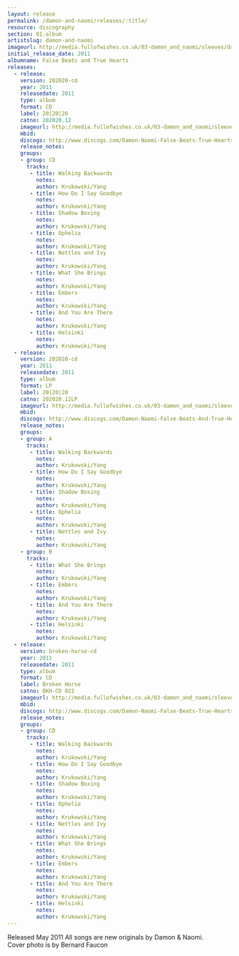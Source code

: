 ```yaml
---
layout: release
permalink: /damon-and-naomi/releases/:title/
resource: discography
section: 01-album
artistslug: damon-and-naomi
imageurl: http://media.fullofwishes.co.uk/03-damon_and_naomi/sleeves/dan_falsebeats.jpg
initial_release_date: 2011
albumname: False Beats and True Hearts
releases:
  - release: 
    version: 202020-cd
    year: 2011
    releasedate: 2011
    type: album
    format: CD
    label: 20|20|20
    catno: 202020.12
    imageurl: http://media.fullofwishes.co.uk/03-damon_and_naomi/sleeves/dan_falsebeats.jpg
    mbid: 
    discogs: http://www.discogs.com/Damon-Naomi-False-Beats-True-Hearts/release/2898583
    release_notes:
    groups:
    - group: CD
      tracks:
       - title: Walking Backwards
         notes: 
         author: Krukowski/Yang
       - title: How Do I Say Goodbye
         notes: 
         author: Krukowski/Yang
       - title: Shadow Boxing
         notes: 
         author: Krukowski/Yang
       - title: Ophelia
         notes: 
         author: Krukowski/Yang
       - title: Nettles and Ivy
         notes: 
         author: Krukowski/Yang
       - title: What She Brings
         notes: 
         author: Krukowski/Yang
       - title: Embers
         notes: 
         author: Krukowski/Yang
       - title: And You Are There
         notes: 
         author: Krukowski/Yang
       - title: Helsinki
         notes: 
         author: Krukowski/Yang
  - release: 
    version: 202020-cd
    year: 2011
    releasedate: 2011
    type: album
    format: LP
    label: 20|20|20
    catno: 202020.12LP
    imageurl: http://media.fullofwishes.co.uk/03-damon_and_naomi/sleeves/dan_falsebeats.jpg
    mbid: 
    discogs: http://www.discogs.com/Damon-Naomi-False-Beats-And-True-Hearts/release/2916807
    release_notes:
    groups:
    - group: A
      tracks:
       - title: Walking Backwards
         notes: 
         author: Krukowski/Yang
       - title: How Do I Say Goodbye
         notes: 
         author: Krukowski/Yang
       - title: Shadow Boxing
         notes: 
         author: Krukowski/Yang
       - title: Ophelia
         notes: 
         author: Krukowski/Yang
       - title: Nettles and Ivy
         notes: 
         author: Krukowski/Yang
    - group: B
      tracks:
       - title: What She Brings
         notes: 
         author: Krukowski/Yang
       - title: Embers
         notes: 
         author: Krukowski/Yang
       - title: And You Are There
         notes: 
         author: Krukowski/Yang
       - title: Helsinki
         notes: 
         author: Krukowski/Yang
  - release: 
    version: broken-horse-cd
    year: 2011
    releasedate: 2011
    type: album
    format: CD
    label: Broken Horse
    catno: BKH-CD 022
    imageurl: http://media.fullofwishes.co.uk/03-damon_and_naomi/sleeves/dan_falsebeats.jpg
    mbid: 
    discogs: http://www.discogs.com/Damon-Naomi-False-Beats-True-Hearts/release/2898975
    release_notes:
    groups:
    - group: CD
      tracks:
       - title: Walking Backwards
         notes: 
         author: Krukowski/Yang
       - title: How Do I Say Goodbye
         notes: 
         author: Krukowski/Yang
       - title: Shadow Boxing
         notes: 
         author: Krukowski/Yang
       - title: Ophelia
         notes: 
         author: Krukowski/Yang
       - title: Nettles and Ivy
         notes: 
         author: Krukowski/Yang
       - title: What She Brings
         notes: 
         author: Krukowski/Yang
       - title: Embers
         notes: 
         author: Krukowski/Yang
       - title: And You Are There
         notes: 
         author: Krukowski/Yang
       - title: Helsinki
         notes: 
         author: Krukowski/Yang
---
```

Released May 2011 All songs are new originals by Damon & Naomi.  
Cover photo is by Bernard Faucon